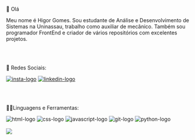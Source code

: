 🚀  Olá

Meu nome é Higor Gomes. Sou estudante de Análise e Desenvolvimento de Sistemas na Uninassau, trabalho como auxiliar de mecânico. Também sou programador FrontEnd e criador de vários repositórios com excelentes projetos.


<br>
<br>

📱 Redes Sociais:


<a href="https://www.instagram.com/higor.gomess/"> <img src="https://img.shields.io/badge/Instagram-E4405F?style=for-the-badge&logo=instagram&logoColor=white" alt="insta-logo"/></a>            <a href="https://www.linkedin.com/in/higorgomesss/"> <img src="https://img.shields.io/badge/LinkedIn-0077B5?style=for-the-badge&logo=linkedin&logoColor=white" alt="linkedin-logo" /></a>

<br>
<br>

👨‍💻Linguagens e Ferramentas: 


<img src="https://img.shields.io/badge/HTML5-E34F26?style=for-the-badge&logo=html5&logoColor=white" alt="html-logo"/>       <img src="https://img.shields.io/badge/CSS-239120?&style=for-the-badge&logo=css3&logoColor=white" alt="css-logo"/>              <img src="https://img.shields.io/badge/JavaScript-323330?style=for-the-badge&logo=javascript&logoColor=F7DF1E"  alt="javascript-logo"/>                   <img src="https://img.shields.io/badge/GIT-E44C30?style=for-the-badge&logo=git&logoColor=white" alt="git-logo"/> 
<img src="https://img.shields.io/badge/python-3670A0?style=for-the-badge&logo=python&logoColor=ffdd54" alt="python-logo"/>
<br>
<br>
<picture>
  <source
    srcset="https://github-readme-stats.vercel.app/api?username=HigorGomessshow_icons=true&theme=dark"
    media="(prefers-color-scheme: dark)"
  />
  <source
    srcset="https://github-readme-stats.vercel.app/api?username=HigorGomess&show_icons=true"
    media="(prefers-color-scheme: light), (prefers-color-scheme: no-preference)"
  />
  <img src="https://github-readme-stats.vercel.app/api?username=HigorGomess&show_icons=true" />
</picture>
